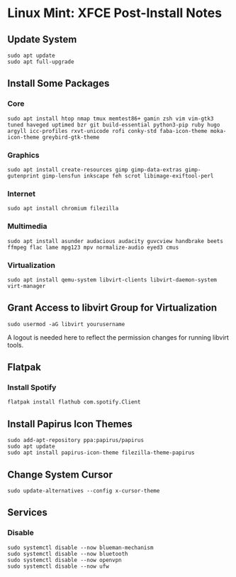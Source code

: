 # Linux Mint: XFCE Post-Install Notes

## Update System

```console
sudo apt update
sudo apt full-upgrade
```

## Install Some Packages

### Core

```console
sudo apt install htop nmap tmux memtest86+ gamin zsh vim vim-gtk3 tuned haveged uptimed bzr git build-essential python3-pip ruby hugo argyll icc-profiles rxvt-unicode rofi conky-std faba-icon-theme moka-icon-theme greybird-gtk-theme
```

### Graphics

```console
sudo apt install create-resources gimp gimp-data-extras gimp-gutenprint gimp-lensfun inkscape feh scrot libimage-exiftool-perl
```

### Internet

```console
sudo apt install chromium filezilla
```

### Multimedia

```console
sudo apt install asunder audacious audacity guvcview handbrake beets ffmpeg flac lame mpg123 mpv normalize-audio eyed3 cmus
```

### Virtualization

```console
sudo apt install qemu-system libvirt-clients libvirt-daemon-system virt-manager
```

## Grant Access to libvirt Group for Virtualization

```console
sudo usermod -aG libvirt yourusername
```

A logout is needed here to reflect the permission changes for running libvirt
tools.

## Flatpak

### Install Spotify

```console
flatpak install flathub com.spotify.Client
```

## Install Papirus Icon Themes

```console
sudo add-apt-repository ppa:papirus/papirus
sudo apt update
sudo apt install papirus-icon-theme filezilla-theme-papirus
```

## Change System Cursor

```console
sudo update-alternatives --config x-cursor-theme
```

## Services

### Disable

```console
sudo systemctl disable --now blueman-mechanism
sudo systemctl disable --now bluetooth
sudo systemctl disable --now openvpn
sudo systemctl disable --now ufw
